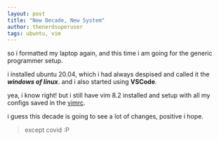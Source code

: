 ```yaml
---
layout: post
title: "New Decade, New System"
author: thenerdsuperuser
tags: ubuntu, vim
---
```


so i formatted my laptop again, and this time i am going for the generic programmer setup.

i installed ubuntu 20.04, which i had always despised and called it the ***windows of linux***.
and i also started using **VSCode**.

yea, i know right! but i still have vim 8.2 installed and setup with all my configs saved in the [vimrc](https://github.com/thenerdsuperuser/dotfiles/blob/master/vim/.vimrc).

i guess this decade is going to see a lot of changes, positive i hope.
> except covid :P
